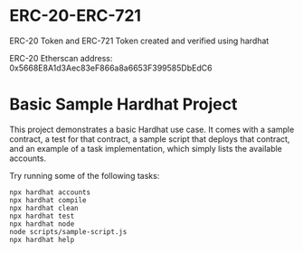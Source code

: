 # ERC-20-ERC-721
ERC-20 Token and ERC-721 Token created and verified using hardhat

ERC-20 Etherscan address: 0x5668E8A1d3Aec83eF866a8a6653F399585DbEdC6








# Basic Sample Hardhat Project

This project demonstrates a basic Hardhat use case. It comes with a sample contract, a test for that contract, a sample script that deploys that contract, and an example of a task implementation, which simply lists the available accounts.

Try running some of the following tasks:

```shell
npx hardhat accounts
npx hardhat compile
npx hardhat clean
npx hardhat test
npx hardhat node
node scripts/sample-script.js
npx hardhat help
```
